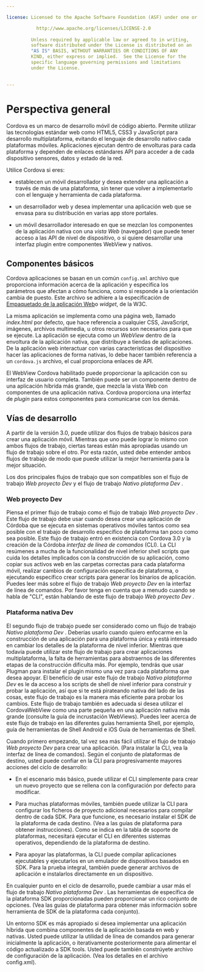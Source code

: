 ```yaml
---

license: Licensed to the Apache Software Foundation (ASF) under one or more contributor license agreements. See the NOTICE file distributed with this work for additional information regarding copyright ownership. The ASF licenses this file to you under the Apache License, Version 2.0 (the "License"); you may not use this file except in compliance with the License. You may obtain a copy of the License at

           http://www.apache.org/licenses/LICENSE-2.0
    
         Unless required by applicable law or agreed to in writing,
         software distributed under the License is distributed on an
         "AS IS" BASIS, WITHOUT WARRANTIES OR CONDITIONS OF ANY
         KIND, either express or implied.  See the License for the
         specific language governing permissions and limitations
         under the License.
    

---
```


# Perspectiva general

Cordova es un marco de desarrollo móvil de código abierto. Permite utilizar las tecnologías estándar web como HTML5, CSS3 y JavaScript para desarrollo multiplataforma, evitando el lenguaje de desarrollo nativo cada plataformas móviles. Aplicaciones ejecutan dentro de envolturas para cada plataforma y dependen de enlaces estándares API para acceder a de cada dispositivo sensores, datos y estado de la red.

Utilice Cordova si eres:

*   establecen un móvil desarrollador y desea extender una aplicación a través de más de una plataforma, sin tener que volver a implementarlo con el lenguaje y herramienta de cada plataforma.

*   un desarrollador web y desea implementar una aplicación web que se envasa para su distribución en varias app store portales.

*   un móvil desarrollador interesado en que se mezclan los componentes de la aplicación nativa con una *vista Web* (navegador) que puede tener acceso a las API de nivel de dispositivo, o si quiere desarrollar una interfaz plugin entre componentes WebView y nativos.

## Componentes básicos

Cordova aplicaciones se basan en un común `config.xml` archivo que proporciona información acerca de la aplicación y especifica los parámetros que afectan a cómo funciona, como si responde a la orientación cambia de puesto. Este archivo se adhiere a la especificación de [Empaquetado de la aplicación Web][1]o *widget*, de la W3C.

 [1]: http://www.w3.org/TR/widgets/

La misma aplicación se implementa como una página web, llamado *index.html* por defecto, que hace referencia a cualquier CSS, JavaScript, imágenes, archivos multimedia, u otros recursos son necesarios para que se ejecute. La aplicación se ejecuta como un *WebView* dentro de la envoltura de la aplicación nativa, que distribuye a tiendas de aplicaciones. De la aplicación web interactuar con varias características del dispositivo hacer las aplicaciones de forma nativas, lo debe hacer también referencia a un `cordova.js` archivo, el cual proporciona enlaces de API.

El WebView Cordova habilitado puede proporcionar la aplicación con su interfaz de usuario completa. También puede ser un componente dentro de una aplicación híbrida más grande, que mezcla la vista Web con componentes de una aplicación nativa. Cordova proporciona una interfaz de *plugin* para estos componentes para comunicarse con los demás.

## Vías de desarrollo

A partir de la versión 3.0, puede utilizar dos flujos de trabajo básicos para crear una aplicación móvil. Mientras que uno puede lograr lo mismo con ambos flujos de trabajo, ciertas tareas están más apropiadas usando un flujo de trabajo sobre el otro. Por esta razón, usted debe entender ambos flujos de trabajo de modo que puede utilizar la mejor herramienta para la mejor situación.

Los dos principales flujos de trabajo que son compatibles son el flujo de trabajo *Web proyecto Dev* y el flujo de trabajo *Nativo plataforma Dev* .

### Web proyecto Dev

Piensa el primer flujo de trabajo como el flujo de trabajo *Web proyecto Dev* . Este flujo de trabajo debe usar cuando desea crear una aplicación de Córdoba que se ejecuta en sistemas operativos móviles tantos como sea posible con el trabajo de desarrollo específico de plataforma tan poco como sea posible. Este flujo de trabajo entró en existencia con Cordova 3.0 y la creación de la Córdoba *interfaz de línea de comandos* (CLI). La CLI resúmenes a mucha de la funcionalidad de nivel inferior shell scripts que cuida los detalles implicados con la construcción de su aplicación, como copiar sus activos web en las carpetas correctas para cada plataforma móvil, realizar cambios de configuración específica de plataforma, o ejecutando específico crear scripts para generar los binarios de aplicación. Puedes leer más sobre el flujo de trabajo *Web proyecto Dev* en la interfaz de línea de comandos. Por favor tenga en cuenta que a menudo cuando se habla de "CLI", están hablando de este flujo de trabajo *Web proyecto Dev* .

### Plataforma nativa Dev

El segundo flujo de trabajo puede ser considerado como un flujo de trabajo *Nativo plataforma Dev* . Deberías usarlo cuando quiero enfocarme en la construcción de una aplicación para una plataforma única y está interesado en cambiar los detalles de la plataforma de nivel inferior. Mientras que todavía puede utilizar este flujo de trabajo para crear aplicaciones multiplataforma, la falta de herramientas para abstraernos de las diferentes etapas de la construcción dificulta más. Por ejemplo, tendrás que usar Plugman para instalar el plugin mismo una vez para cada plataforma que desea apoyar. El beneficio de usar este flujo de trabajo *Nativo plataforma Dev* es le da acceso a los scripts de shell de nivel inferior para construir y probar la aplicación, así que si te está pirateando nativa del lado de las cosas, este flujo de trabajo es la manera más eficiente para probar los cambios. Este flujo de trabajo también es adecuada si desea utilizar el CordovaWebView como una parte pequeña en una aplicación nativa más grande (consulte la guía de incrustación WebViews). Puedes leer acerca de este flujo de trabajo en las diferentes guías herramienta Shell, por ejemplo, guía de herramientas de Shell Android e iOS Guía de herramientas de Shell.

Cuando primero empezando, tal vez sea más fácil utilizar el flujo de trabajo *Web proyecto Dev* para crear una aplicación. (Para instalar la CLI, vea la interfaz de línea de comandos). Según el conjunto de plataformas de destino, usted puede confiar en la CLI para progresivamente mayores acciones del ciclo de desarrollo:

*   En el escenario más básico, puede utilizar el CLI simplemente para crear un nuevo proyecto que se rellena con la configuración por defecto para modificar.

*   Para muchas plataformas móviles, también puede utilizar la CLI para configurar los ficheros de proyecto adicional necesarios para compilar dentro de cada SDK. Para que funcione, es necesario instalar el SDK de la plataforma de cada destino. (Vea a las guías de plataforma para obtener instrucciones). Como se indica en la tabla de soporte de plataformas, necesitará ejecutar el CLI en diferentes sistemas operativos, dependiendo de la plataforma de destino.

*   Para apoyar las plataformas, la CLI puede compilar aplicaciones ejecutables y ejecutarlos en un emulador de dispositivos basados en SDK. Para la prueba integral, también puede generar archivos de aplicación e instalarlos directamente en un dispositivo.

En cualquier punto en el ciclo de desarrollo, puede cambiar a usar más el flujo de trabajo *Nativo plataforma Dev* . Las herramientas de específica de la plataforma SDK proporcionadas pueden proporcionar un rico conjunto de opciones. (Vea las guías de plataforma para obtener más información sobre herramienta de SDK de la plataforma cada conjunto).

Un entorno SDK es más apropiado si desea implementar una aplicación híbrida que combina componentes de la aplicación basada en web y nativas. Usted puede utilizar la utilidad de línea de comandos para generar inicialmente la aplicación, o iterativamente posteriormente para alimentar el código actualizado a SDK tools. Usted puede también constrúyete archivo de configuración de la aplicación. (Vea los detalles en el archivo config.xml).